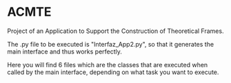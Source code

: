 # ACMTE
Project of an Application to Support the Construction of Theoretical Frames.

The .py file to be executed is "Interfaz_App2.py", so that it generates the main interface and thus works perfectly.

Here you will find 6 files which are the classes that are executed when called by the main interface, depending on what task you want to execute.
